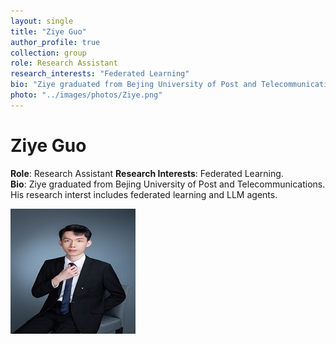```yaml
---
layout: single
title: "Ziye Guo"
author_profile: true
collection: group
role: Research Assistant
research_interests: "Federated Learning"
bio: "Ziye graduated from Bejing University of Post and Telecommunications. His research interst includes federated learning and LLM agents."
photo: "../images/photos/Ziye.png"
---
```


# Ziye Guo

**Role**: Research Assistant 
**Research Interests**: Federated Learning.  
**Bio**: Ziye graduated from Bejing University of Post and Telecommunications. His research interst includes federated learning and LLM agents.

![Ziye Guo](../images/photos/Ziye.png)
